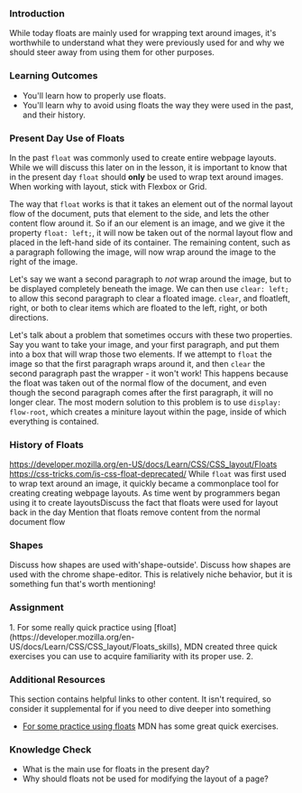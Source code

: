 ### Introduction
While today floats are mainly used for wrapping text around images, it's worthwhile to understand what they were previously used for and why we should steer away from using them for other purposes.

### Learning Outcomes
* You'll learn how to properly use floats. 
* You'll learn why to avoid using floats the way they were used in the past, and their history.

### Present Day Use of Floats
In the past `float` was commonly used to create entire webpage layouts. While we will discuss this later on in the lesson, it is important to know that in the present day `float` should **only** be used to wrap text around images. When working with layout, stick with Flexbox or Grid.

The way that `float` works is that it takes an element out of the normal layout flow of the document, puts that element to the side, and lets the other content flow around it. So if an our element is an image, and we give it the property `float: left;`, it will now be taken out of the normal layout flow and placed in the left-hand side of its container. The remaining content, such as a paragraph following the image, will now wrap around the image to the right of the image. 

Let's say we want a second paragraph to *not* wrap around the image, but to be displayed completely beneath the image. We can then use `clear: left;` to allow this second paragraph to clear a floated image. `clear`, and floatleft, right, or both to clear items which are floated to the left, right, or both directions.

Let's talk about a problem that sometimes occurs with these two properties. Say you want to take your image, and your first paragraph, and put them into a box that will wrap those two elements. If we attempt to `float` the image so that the first paragraph wraps around it, and then `clear` the second paragraph past the wrapper - it won't work! This happens because the float was taken out of the normal flow of the document, and even though the second paragraph comes after the first paragraph, it will no longer clear. The most modern solution to this problem is to use `display: flow-root`, which creates a miniture layout within the page, inside of which everything is contained.

### History of Floats
https://developer.mozilla.org/en-US/docs/Learn/CSS/CSS_layout/Floats
https://css-tricks.com/is-css-float-deprecated/
While `float` was first used to wrap text around an image, it quickly became a commonplace tool for creating creating webpage layouts.  As time went by programmers began using it to create layoutsDiscuss the fact that floats were used for layout back in the day
Mention that floats remove content from the normal document flow

### Shapes
Discuss how shapes are used with'shape-outside'.
Discuss how shapes are used with the chrome shape-editor. 
This is relatively niche behavior, but it is something fun that's worth mentioning!

### Assignment
<div class="lesson-content__panel" markdown="1">
1. For some really quick practice using [float](https://developer.mozilla.org/en-US/docs/Learn/CSS/CSS_layout/Floats_skills), MDN created three quick exercises you can use to acquire familiarity with its proper use.
2. 
</div>

### Additional Resources
This section contains helpful links to other content. It isn't required, so consider it supplemental for if you need to dive deeper into something
* [For some practice using floats](https://developer.mozilla.org/en-US/docs/Learn/CSS/CSS_layout/Floats_skills) MDN has some great quick exercises.

### Knowledge Check
* What is the main use for floats in the present day?
* Why should floats not be used for modifying the layout of a page?